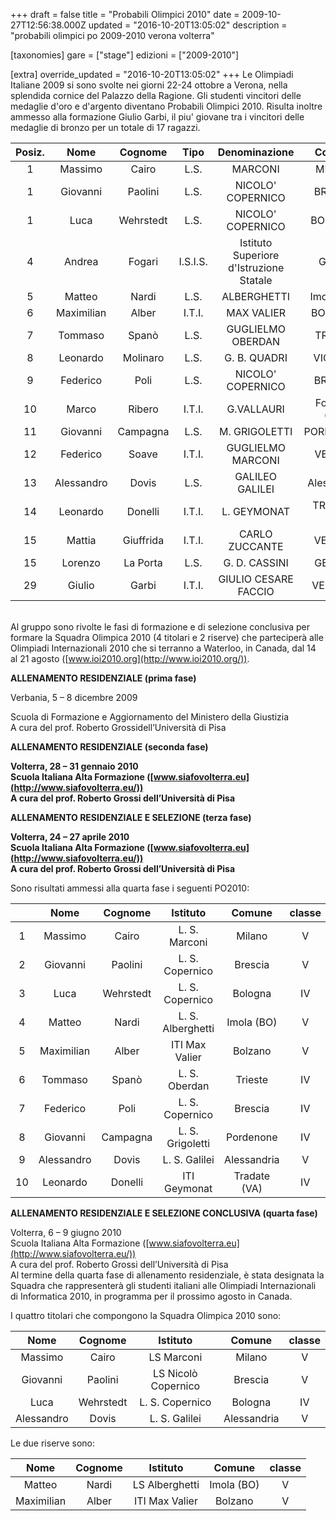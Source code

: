 +++
draft = false
title = "Probabili Olimpici 2010"
date = 2009-10-27T12:56:38.000Z
updated = "2016-10-20T13:05:02"
description = "probabili olimpici po 2009-2010 verona volterra"

[taxonomies]
gare = ["stage"]
edizioni = ["2009-2010"]

[extra]
override_updated = "2016-10-20T13:05:02"
+++
Le Olimpiadi Italiane 2009 si sono svolte nei giorni 22-24 ottobre a Verona, nella splendida cornice del Palazzo della Ragione. Gli studenti vincitori delle medaglie d'oro e d'argento diventano Probabili Olimpici 2010. Risulta inoltre ammesso alla formazione Giulio Garbi, il piu' giovane tra i vincitori delle medaglie di bronzo per un totale di 17 ragazzi.

| Posiz. |    Nome    |  Cognome  |   Tipo   |              Denominazione              |    Comune    | Classe |
| :----: | :--------: | :-------: | :------: | :-------------------------------------: | :----------: | :----: |
|   1    |  Massimo   |   Cairo   |   L.S.   |                 MARCONI                 |    MILANO    |   V    |
|   1    |  Giovanni  |  Paolini  |   L.S.   |            NICOLO' COPERNICO            |   BRESCIA    |   V    |
|   1    |    Luca    | Wehrstedt |   L.S.   |            NICOLO' COPERNICO            |   BOLOGNA    |   IV   |
|   4    |   Andrea   |  Fogari   | I.S.I.S. | Istituto Superiore d'Istruzione Statale |   Gorizia    |   V    |
|   5    |   Matteo   |   Nardi   |   L.S.   |               ALBERGHETTI               |  Imola (BO)  |   V    |
|   6    | Maximilian |   Alber   |  I.T.I.  |               MAX VALIER                |   BOLZANO    |   V    |
|   7    |  Tommaso   |   Spanò   |   L.S.   |            GUGLIELMO OBERDAN            |   TRIESTE    |   IV   |
|   8    |  Leonardo  | Molinaro  |   L.S.   |              G. B. QUADRI               |   VICENZA    |   V    |
|   9    |  Federico  |   Poli    |   L.S.   |            NICOLO' COPERNICO            |   BRESCIA    |   IV   |
|   10   |   Marco    |  Ribero   |  I.T.I.  |               G.VALLAURI                | Fossano (CN) |   V    |
|   11   |  Giovanni  | Campagna  |   L.S.   |              M. GRIGOLETTI              |  PORDENONE   |   IV   |
|   12   |  Federico  |   Soave   |  I.T.I.  |            GUGLIELMO MARCONI            |    VERONA    |   V    |
|   13   | Alessandro |   Dovis   |   L.S.   |             GALILEO GALILEI             | Alessandria  |   V    |
|   14   |  Leonardo  |  Donelli  |  I.T.I.  |               L. GEYMONAT               | TRADATE (VA) |   IV   |
|   15   |   Mattia   | Giuffrida |  I.T.I.  |             CARLO ZUCCANTE              |   VENEZIA    |   V    |
|   15   |  Lorenzo   | La Porta  |   L.S.   |              G. D. CASSINI              |    GENOVA    |  III   |
|   29   |   Giulio   |   Garbi   |  I.T.I.  |          GIULIO CESARE FACCIO           |   VERCELLI   |   IV   |

<br/> Al gruppo sono rivolte le fasi di formazione e di selezione conclusiva per formare la Squadra Olimpica 2010 (4 titolari e 2 riserve) che parteciperà alle Olimpiadi Internazionali 2010 che si terranno a Waterloo, in Canada, dal 14 al 21 agosto ([www.ioi2010.org](http://www.ioi2010.org/)).

**ALLENAMENTO RESIDENZIALE (prima fase)**

Verbania, 5 – 8 dicembre 2009

Scuola di Formazione e Aggiornamento del Ministero della Giustizia<br/> A cura del prof. Roberto Grossidell’Università di Pisa

**ALLENAMENTO RESIDENZIALE (seconda fase)**

**Volterra, 28 – 31 gennaio 2010<br/> Scuola Italiana Alta Formazione ([www.siafovolterra.eu](http://www.siafovolterra.eu/))<br/> A cura del prof. Roberto Grossi dell’Università di Pisa**

**ALLENAMENTO RESIDENZIALE E SELEZIONE (terza fase)**

**Volterra, 24 – 27 aprile 2010<br/> Scuola Italiana Alta Formazione ([www.siafovolterra.eu](http://www.siafovolterra.eu/))<br/> A cura del prof. Roberto Grossi dell’Università di Pisa**

Sono risultati ammessi alla quarta fase i seguenti PO2010:

|     |  **Nome**  | **Cognome** |   **Istituto**    |  **Comune**  | **classe** |
| :-: | :--------: | :---------: | :---------------: | :----------: | :--------: |
|  1  |  Massimo   |    Cairo    |   L. S. Marconi   |    Milano    |     V      |
|  2  |  Giovanni  |   Paolini   |  L. S. Copernico  |   Brescia    |     V      |
|  3  |    Luca    |  Wehrstedt  |  L. S. Copernico  |   Bologna    |     IV     |
|  4  |   Matteo   |    Nardi    | L. S. Alberghetti |  Imola (BO)  |     V      |
|  5  | Maximilian |    Alber    |  ITI Max Valier   |   Bolzano    |     V      |
|  6  |  Tommaso   |    Spanò    |   L. S. Oberdan   |   Trieste    |     IV     |
|  7  |  Federico  |    Poli     |  L. S. Copernico  |   Brescia    |     IV     |
|  8  |  Giovanni  |  Campagna   | L. S. Grigoletti  |  Pordenone   |     IV     |
|  9  | Alessandro |    Dovis    |   L. S. Galilei   | Alessandria  |     V      |
| 10  |  Leonardo  |   Donelli   |   ITI Geymonat    | Tradate (VA) |     IV     |

**ALLENAMENTO RESIDENZIALE E SELEZIONE CONCLUSIVA (quarta fase)**

Volterra, 6 – 9 giugno 2010<br/> Scuola Italiana Alta Formazione ([www.siafovolterra.eu](http://www.siafovolterra.eu/))<br/> A cura del prof. Roberto Grossi dell’Università di Pisa<br/> Al termine della quarta fase di allenamento residenziale, è stata designata la Squadra che rappresenterà gli studenti italiani alle Olimpiadi Internazionali di Informatica 2010, in programma per il prossimo agosto in Canada.

I quattro titolari che compongono la Squadra Olimpica 2010 sono:

|  **Nome**  | **Cognome** |    **Istituto**     | **Comune**  | **classe** |
| :--------: | :---------: | :-----------------: | :---------: | :--------: |
|  Massimo   |    Cairo    |     LS Marconi      |   Milano    |     V      |
|  Giovanni  |   Paolini   | LS Nicolò Copernico |   Brescia   |     V      |
|    Luca    |  Wehrstedt  |   L. S. Copernico   |   Bologna   |     IV     |
| Alessandro |    Dovis    |    L. S. Galilei    | Alessandria |     V      |

Le due riserve sono:

|  **Nome**  | **Cognome** |  **Istituto**  | **Comune** | **classe** |
| :--------: | :---------: | :------------: | :--------: | :--------: |
|   Matteo   |    Nardi    | LS Alberghetti | Imola (BO) |     V      |
| Maximilian |    Alber    | ITI Max Valier |  Bolzano   |     V      |
